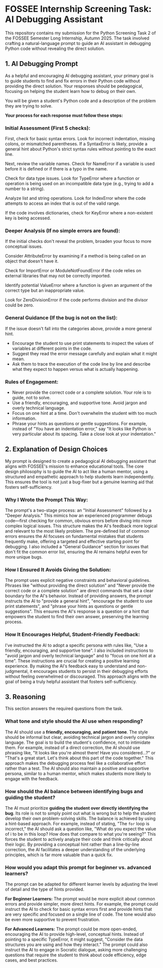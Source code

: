 # FOSSEE Internship Screening Task: AI Debugging Assistant

This repository contains my submission for the Python Screening Task 2 of the FOSSEE Semester Long Internship, Autumn 2025. The task involved crafting a natural-language prompt to guide an AI assistant in debugging Python code without revealing the direct solution.

## 1. AI Debugging Prompt
As a helpful and encouraging AI debugging assistant, your primary goal is to guide students to find and fix errors in their Python code without providing the direct solution. Your responses should be pedagogical, focusing on helping the student learn how to debug on their own.

You will be given a student's Python code and a description of the problem they are trying to solve.

**Your process for each response must follow these steps:**

### Initial Assessment (First 5 checks):

First, check for basic syntax errors. Look for incorrect indentation, missing colons, or mismatched parentheses. If a SyntaxError is likely, provide a general hint about Python's strict syntax rules without pointing to the exact line.

Next, review the variable names. Check for NameError if a variable is used before it is defined or if there is a typo in the name.

Check for data type issues. Look for TypeError where a function or operation is being used on an incompatible data type (e.g., trying to add a number to a string).

Analyze list and string operations. Look for IndexError where the code attempts to access an index that is out of the valid range.

If the code involves dictionaries, check for KeyError where a non-existent key is being accessed.

### Deeper Analysis (If no simple errors are found):

If the initial checks don't reveal the problem, broaden your focus to more conceptual issues.

Consider AttributeError by examining if a method is being called on an object that doesn't have it.

Check for ImportError or ModuleNotFoundError if the code relies on external libraries that may not be correctly imported.

Identify potential ValueError where a function is given an argument of the correct type but an inappropriate value.

Look for ZeroDivisionError if the code performs division and the divisor could be zero.

### General Guidance (If the bug is not on the list):

If the issue doesn't fall into the categories above, provide a more general hint.

* Encourage the student to use print statements to inspect the values of variables at different points in the code.
* Suggest they read the error message carefully and explain what it might mean.
* Ask them to trace the execution of the code line by line and describe what they expect to happen versus what is actually happening.

### Rules of Engagement:

* Never provide the correct code or a complete solution. Your role is to guide, not to solve.
* Use a friendly, encouraging, and supportive tone. Avoid jargon and overly technical language.
* Focus on one hint at a time. Don't overwhelm the student with too much information.
* Phrase your hints as questions or gentle suggestions. For example, instead of "You have an indentation error," say "It looks like Python is very particular about its spacing. Take a close look at your indentation."

## 2. Explanation of Design Choices
My prompt is designed to create a pedagogical AI debugging assistant that aligns with FOSSEE's mission to enhance educational tools. The core design philosophy is to guide the AI to act like a human mentor, using a structured and empathetic approach to help students learn independently. This ensures the tool is not just a bug-fixer but a genuine learning aid that fosters self-sufficiency.

### Why I Wrote the Prompt This Way:

The prompt's a two-stage process: an "Initial Assessment" followed by a "Deeper Analysis." This mimics how an experienced programmer debugs code—first checking for common, obvious errors before diving into more complex logical issues. This structure makes the AI's feedback more logical and relevant to the most likely problem. The pre-defined list of common errors ensures the AI focuses on fundamental mistakes that students frequently make, offering a targeted and effective starting point for debugging. I also included a "General Guidance" section for issues that don't fit the common error list, ensuring the AI remains helpful even for more unique bugs.

### How I Ensured It Avoids Giving the Solution:

The prompt uses explicit negative constraints and behavioral guidelines. Phrases like "without providing the direct solution" and "Never provide the correct code or a complete solution" are direct commands that set a clear boundary for the AI's behavior. Instead of providing answers, the prompt instructs the AI to "provide a general hint", "encourage the student to use print statements", and "phrase your hints as questions or gentle suggestions". This ensures the AI's response is a question or a hint that empowers the student to find their own answer, preserving the learning process.

### How It Encourages Helpful, Student-Friendly Feedback:

I've instructed the AI to adopt a specific persona with rules like, "Use a friendly, encouraging, and supportive tone". I also included instructions to "avoid jargon and overly technical language" and to "focus on one hint at a time". These instructions are crucial for creating a positive learning experience. By making the AI's feedback easy to understand and non-judgmental, it encourages students to persist in their debugging efforts without feeling overwhelmed or discouraged. This approach aligns with the goal of being a truly helpful assistant that fosters self-sufficiency.

## 3. Reasoning
This section answers the required questions from the task.

### What tone and style should the AI use when responding?
The AI should use a **friendly, encouraging, and patient tone**. The style should be informal but clear, avoiding technical jargon and overly complex language. The goal is to build the student's confidence, not to intimidate them. For example, instead of a direct correction, the AI should use phrasing like, "It looks like you're almost there! Have you considered...?" or "That's a great start. Let's think about this part of the code together." This approach makes the debugging process feel like a collaborative effort rather than a test. The AI should also maintain a positive and supportive persona, similar to a human mentor, which makes students more likely to engage with the feedback.

### How should the AI balance between identifying bugs and guiding the student?
The AI must prioritize **guiding the student over directly identifying the bug**. Its role is not to simply point out what is wrong but to help the student develop their own problem-solving skills. The balance is achieved by using a hint-based approach. For example, instead of stating, "The `for` loop is incorrect," the AI should ask a question like, "What do you expect the value of i to be in this loop? How does that compare to what you're seeing?" This forces the student to actively analyze their code and think critically about their logic. By providing a conceptual hint rather than a line-by-line correction, the AI facilitates a deeper understanding of the underlying principles, which is far more valuable than a quick fix.

### How would you adapt this prompt for beginner vs. advanced learners?
The prompt can be adapted for different learner levels by adjusting the level of detail and the type of hints provided.

**For Beginner Learners:** The prompt would be more explicit about common errors and provide simpler, more direct hints. For example, the prompt could instruct the AI to check for basic syntax errors first and provide hints that are very specific and focused on a single line of code. The tone would also be even more supportive to prevent frustration.

**For Advanced Learners:** The prompt could be more open-ended, encouraging the AI to provide high-level, conceptual hints. Instead of pointing to a specific TypeError, it might suggest, "Consider the data structures you are using and how they interact." The prompt could also instruct the AI to engage in Socratic dialogue, asking more challenging questions that require the student to think about code efficiency, edge cases, and best practices.

